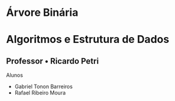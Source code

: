# Árvore Binária 
<h1> Algoritmos e Estrutura de Dados </h1>
<h2> Professor • Ricardo Petri </h2>
<body>
  <html> Alunos </html>
  <ul>
    <li> Gabriel Tonon Barreiros </li>
    <li> Rafael Ribeiro Moura </li>
  </ul>
 </html>
